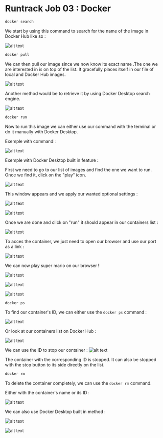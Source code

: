 # Runtrack Job 03 : Docker

```sh
docker search
``` 
We start by using this command to search for the name of the image in Docker Hub like so :

![alt text](images/docker_search.png)

```sh
docker pull
```

We can then pull our image since we now know its exact name .The one we are interested in is on top of the list. 
It gracefully places itself in our file of local and Docker Hub images. 

![alt text](images/pull_and_place.png)

Another method would be to retrieve it by using Docker Desktop search engine. 

![alt text](images/dekstop_image_search.png)

```sh 
docker run
```

Now to run this image we can either use our command with the terminal or do it manually with Docker Desktop.

Exemple with command : 

![alt text](images/run_using_command.png)

Exemple with Docker Desktop built in feature :

First we need to go to our list of images and find the one we want to run. 
Once we find it, click on the "play" icon.

![alt text](images/clicking_icon.png)

This window appears and we apply our wanted optional settings :

![alt text](images/run_window_pop.png)

![alt text](images/optional_settings.png)

Once we are done and click on "run" it should appear in our containers list :

![alt text](images/container_created.png)

To acces the container, we just need to open our browser and use our port as a link : 

![alt text](images/port_link_mario.png)

We can now play super mario on our browser ! 

![alt text](images/mario_game_1.png)

![alt text](images/mario_game_2.png)

![alt text](images/mario_game_3.png)

```sh
docker ps
```

To find our container's ID, we can either use the `docker ps` command : 

![alt text](images/docker_ps_id.png)

Or look at our containers list on Docker Hub : 

![alt text](images/id_container_list.png)

We can use the ID to stop our container :
![alt text](images/stop_container_id.png)

The container with the corresponding ID is stopped. 
It can also be stopped with the stop button to its side directly on the list. 

```sh
docker rm
```

To delete the container completely, we can use the `docker rm` command. 

Either with the container's name or its ID :

![alt text](images/delete_container_1.png)


We can also use Docker Desktop built in method :

![alt text](images/delete_container_2.png)

![alt text](images/delete_container_3.png)